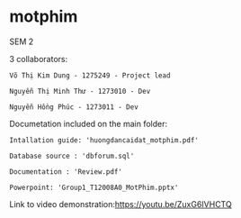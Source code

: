 # motphim
 SEM 2
 
 3 collaborators:
 
    Võ Thị Kim Dung - 1275249 - Project lead

    Nguyễn Thị Minh Thư - 1273010 - Dev

    Nguyễn Hồng Phúc - 1273011 - Dev

Documetation included on the main folder:

    Intallation guide: 'huongdancaidat_motphim.pdf'

    Database source : 'dbforum.sql'

    Documentation : 'Review.pdf'

    Powerpoint: 'Group1_T12008A0_MotPhim.pptx'

Link to video demonstration:https://youtu.be/ZuxG6IVHCTQ
